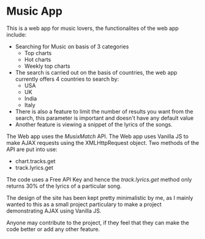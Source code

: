 # Music App 

This is a web app for music lovers, the functionalites of the web app include:
* Searching for Music on basis of 3 categories
    * Top charts
    * Hot charts
    * Weekly top charts
* The search is carried out on the basis of countries, the web app currently offers 4 countries to search by:
    * USA
    * UK
    * India
    * Italy
* There is also a feature to limit the number of results you want from the search, this parameter is important and doesn't have any default value
* Another feature is viewing a snippet of the lyrics of the songs.

The Web app uses the *MusixMatch* API.
The Web app uses Vanilla JS to make AJAX requests using the XMLHttpRequest object. Two methods of the API are put into use:
* chart.tracks.get
* track.lyrics.get

The code uses a Free API Key and hence the *track.lyrics.get* method only returns 30% of the lyrics of a particular song.

The design of the site has been kept pretty minimalistic by me, as I mainly wanted to this as a small project particulary to make a project demonstrating AJAX using Vanilla JS.

Anyone may contribute to the project, if they feel that they can make the code better or add any other feature.